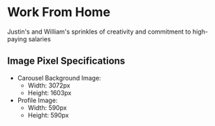 # Work From Home

Justin's and William's sprinkles of creativity and commitment to high-paying salaries

## Image Pixel Specifications

- Carousel Background Image:
  - Width: 3072px
  - Height: 1603px
- Profile Image:
  - Width: 590px
  - Height: 590px
